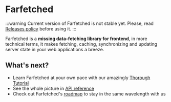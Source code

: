 # Farfetched

:::warning
Current version of Farfetched is not stable yet. Please, read [Releases policy](/statements/releases) before using it.
:::

Farfetched is a **missing data-fetching library for frontend**, in more technical terms, it makes fetching, caching, synchronizing and updating server state in your web applications a breeze.

## What's next?

- Learn Farfetched at your own pace with our amazingly [Thorough Tutorial](/tutorial/install)
- See the whole picture in [API reference](/api/)
- Check out Farfetched's [roadmap](/roadmap) to stay in the same wavelength with us
